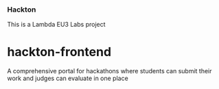 ### Hackton
This is a Lambda EU3 Labs project
# hackton-frontend
A comprehensive portal for hackathons where students can submit their work and judges can evaluate in one place